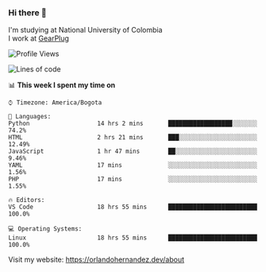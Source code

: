 ### Hi there 👋


<!--**AR4Z/AR4Z** is a ✨ _special_ ✨ repository because its `README.md` (this file) appears on your GitHub profile.

Here are some ideas to get you started:-->
I'm studying at National University of Colombia
<br>
I work at <a href="https://gearplug.io/en/">GearPlug</a>
<br>

<!--START_SECTION:waka-->
![Profile Views](http://img.shields.io/badge/Profile%20Views-22-blue)

![Lines of code](https://img.shields.io/badge/From%20Hello%20World%20I've%20written-19.3%20million%20Lines%20of%20code-blue)

📊 **This week I spent my time on** 

```text
⌚︎ Timezone: America/Bogota

💬 Languages: 
Python                   14 hrs 2 mins       ██████████████████░░░░░░░   74.2% 
HTML                     2 hrs 21 mins       ███░░░░░░░░░░░░░░░░░░░░░░   12.49% 
JavaScript               1 hr 47 mins        ██░░░░░░░░░░░░░░░░░░░░░░░   9.46% 
YAML                     17 mins             ░░░░░░░░░░░░░░░░░░░░░░░░░   1.56% 
PHP                      17 mins             ░░░░░░░░░░░░░░░░░░░░░░░░░   1.55%

🔥 Editors: 
VS Code                  18 hrs 55 mins      █████████████████████████   100.0%

💻 Operating Systems: 
Linux                    18 hrs 55 mins      █████████████████████████   100.0%

```


<!--END_SECTION:waka-->


Visit my website: https://orlandohernandez.dev/about

